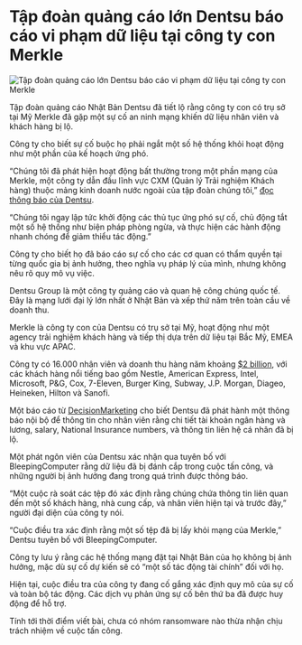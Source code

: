 # Tập đoàn quảng cáo lớn Dentsu báo cáo vi phạm dữ liệu tại công ty con Merkle

![Tập đoàn quảng cáo lớn Dentsu báo cáo vi phạm dữ liệu tại công ty con Merkle](https://www.bleepstatic.com/content/hl-images/2025/10/28/logo.jpg)

Tập đoàn quảng cáo Nhật Bản Dentsu đã tiết lộ rằng công ty con có trụ sở tại Mỹ Merkle đã gặp một sự cố an ninh mạng khiến dữ liệu nhân viên và khách hàng bị lộ.

Công ty cho biết sự cố buộc họ phải ngắt một số hệ thống khỏi hoạt động như một phần của kế hoạch ứng phó.

“Chúng tôi đã phát hiện hoạt động bất thường trong một phần mạng của Merkle, một công ty dẫn đầu lĩnh vực CXM (Quản lý Trải nghiệm Khách hàng) thuộc mảng kinh doanh nước ngoài của tập đoàn chúng tôi,” [đọc thông báo của Dentsu](https://www.group.dentsu.com/jp/news/release/001551.html).

“Chúng tôi ngay lập tức khởi động các thủ tục ứng phó sự cố, chủ động tắt một số hệ thống như biện pháp phòng ngừa, và thực hiện các hành động nhanh chóng để giảm thiểu tác động.”

Công ty cho biết họ đã báo cáo sự cố cho các cơ quan có thẩm quyền tại từng quốc gia bị ảnh hưởng, theo nghĩa vụ pháp lý của mình, nhưng không nêu rõ quy mô vụ việc.

Dentsu Group là một công ty quảng cáo và quan hệ công chúng quốc tế. Đây là mạng lưới đại lý lớn nhất ở Nhật Bản và xếp thứ năm trên toàn cầu về doanh thu.

Merkle là công ty con của Dentsu có trụ sở tại Mỹ, hoạt động như một agency trải nghiệm khách hàng và tiếp thị dựa trên dữ liệu tại Bắc Mỹ, EMEA và khu vực APAC.

Công ty có 16.000 nhân viên và doanh thu hàng năm khoảng [$2 billion](https://www.tidemarkcap.com/post/bootstrapped-legends-merkle), với các khách hàng nổi tiếng bao gồm Nestle, American Express, Intel, Microsoft, P&G, Cox, 7-Eleven, Burger King, Subway, J.P. Morgan, Diageo, Heineken, Hilton và Sanofi.

Một báo cáo từ [DecisionMarketing](https://www.decisionmarketing.co.uk/top-story/merkle-data-hit-as-dentsu-is-rocked-by-security-incident) cho biết Dentsu đã phát hành một thông báo nội bộ để thông tin cho nhân viên rằng chi tiết tài khoản ngân hàng và lương, salary, National Insurance numbers, và thông tin liên hệ cá nhân đã bị lộ.

Một phát ngôn viên của Dentsu xác nhận qua tuyên bố với BleepingComputer rằng dữ liệu đã bị đánh cắp trong cuộc tấn công, và những người bị ảnh hưởng đang trong quá trình được thông báo.

“Một cuộc rà soát các tệp đó xác định rằng chúng chứa thông tin liên quan đến một số khách hàng, nhà cung cấp, và nhân viên hiện tại và trước đây,” người đại diện của công ty nói.

“Cuộc điều tra xác định rằng một số tệp đã bị lấy khỏi mạng của Merkle,” Dentsu tuyên bố với BleepingComputer.

Công ty lưu ý rằng các hệ thống mạng đặt tại Nhật Bản của họ không bị ảnh hưởng, mặc dù sự cố dự kiến sẽ có “một số tác động tài chính” đối với họ.

Hiện tại, cuộc điều tra của công ty đang cố gắng xác định quy mô của sự cố và toàn bộ tác động. Các dịch vụ phản ứng sự cố bên thứ ba đã được huy động để hỗ trợ.

Tính tới thời điểm viết bài, chưa có nhóm ransomware nào thừa nhận chịu trách nhiệm về cuộc tấn công.